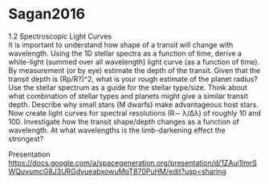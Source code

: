 # Sagan2016

1.2 Spectroscopic Light Curves  
It is important to understand how shape of a transit will change with wavelength. Using the 1D
stellar spectra as a function of time, derive a white-light (summed over all wavelength) light curve
(as a function of time). By measurement (or by eye) estimate the depth of the transit. Given that
the transit depth is (Rp/R?)^2, what is your rough estimate of the planet radius? Use the stellar
spectrum as a guide for the stellar type/size. Think about what combination of stellar types and
planets might give a similar transit depth. Describe why small stars (M dwarfs) make advantageous
host stars. Now create light curves for spectral resolutions (R∼ λ/∆λ) of roughly 10 and 100.
Investigate how the transit shape/depth changes as a function of wavelength. At what wavelengths
is the limb-darkening effect the strongest?


Presentation
https://docs.google.com/a/spacegeneration.org/presentation/d/1ZAui1lmrSWQuvumcG8J3URGdvueabxowuMqT870PuHM/edit?usp=sharing
